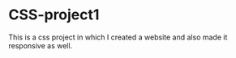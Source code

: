 # CSS-project1
This is a css project in which I created a website and also made it responsive as well.
